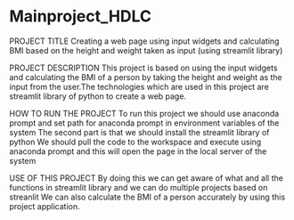 # Mainproject_HDLC
PROJECT TITLE
 Creating a web page using input widgets and calculating BMI based on the height and weight taken as input (using streamlit library)
 
PROJECT DESCRIPTION
 This project is based on using the input widgets and calculating the BMI of a person by taking the height and weight as the input from the user.The technologies 
 which are used in this project are streamlit library of python to create a web page.
 
HOW TO RUN THE PROJECT
 To run this project we should use anaconda prompt and set path for anaconda prompt in environment variables of the system
 The second part is that we should install the streamlit library of python
 We should pull the code to the workspace and execute using anaconda prompt and this will open the page in the local server of the system

USE OF THIS PROJECT
 By doing this we can get aware of what and all the functions in streamlit library and we can do multiple projects based on streanlit
 We can also calculate the BMI of a person accurately by using this project application.

 
 
